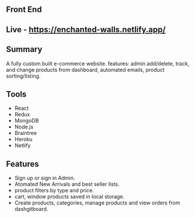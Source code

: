 ## Front End
 
## Live - https://enchanted-walls.netlify.app/
 
## Summary
A fully custom built e-commerce website. 
features: admin add/delete, track, and change products from dashboard, automated emails, product sorting/listing. 

## Tools
 - React
 - Redux
 - MongoDB 
 - Node.js
 - Braintree 
 - Heroku
 - Netlify
 
 ## Features
 - Sign up or sign in Admin. 
 - Atomated New Arrivals and best seller lists.
 - product filters by type and price.
 - cart, window products saved in local storage.
 - Create products, categories, manage products and view orders from dashgitboard.



